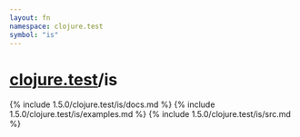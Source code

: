 ```yaml
---
layout: fn
namespace: clojure.test
symbol: "is"
---
```


# [clojure.test](../)/is

{% include 1.5.0/clojure.test/is/docs.md %}
{% include 1.5.0/clojure.test/is/examples.md %}
{% include 1.5.0/clojure.test/is/src.md %}

